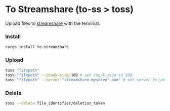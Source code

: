 # To Streamshare (to-ss > toss)

Upload files to [streamshare](https://streamshare.wireway.ch) with the terminal.

### Install

```bash
cargo install to-streamshare
```

### Upload

```bash
toss "filepath"
toss "filepath" --chunk-size 100 # set chunk_size to 100
toss "filepath" --server "streamshare.myserver.com" # set server to your server
```

### Delete

```bash
toss --delete file_identifier/deletion_token
```
